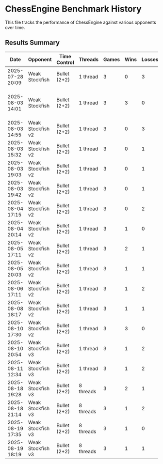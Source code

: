 # ChessEngine Benchmark History

This file tracks the performance of ChessEngine against various opponents over time.

## Results Summary

| Date | Opponent | Time Control | Threads | Games | Wins | Losses | Draws | Score | Notes |
|------|----------|--------------|---------|-------|------|--------|-------|-------|-------|
| 2025-07-28 20:09 | Weak Stockfish | Bullet (2+2) | 1 thread | 3 | 0 | 3 | 0 | 0% | 0.0.0 |
| 2025-08-03 14:01 | Weak Stockfish | Bullet (2+2) | 1 thread | 3 | 3 | 0 | 0 | 100% | Negamax Search + Basic Move tables + MVV-LVV |
| 2025-08-03 14:55 | Weak Stockfish v2 | Bullet (2+2) | 1 thread | 3 | 0 | 3 | 0 | 0% | - |
| 2025-08-03 15:32 | Weak Stockfish v2 | Bullet (2+2) | 1 thread | 3 | 0 | 1 | 2 | 33% | Added Killer Moves |
| 2025-08-03 19:03 | Weak Stockfish v2 | Bullet (2+2) | 1 thread | 3 | 0 | 1 | 2 | 33% | Fix timing issue with move inc |
| 2025-08-03 19:42 | Weak Stockfish v2 | Bullet (2+2) | 1 thread | 3 | 0 | 1 | 2 | 33% | Pawn eval upgrades |
| 2025-08-04 17:15 | Weak Stockfish v2 | Bullet (2+2) | 1 thread | 3 | 0 | 2 | 1 | 16% | Bishop & Knight eval |
| 2025-08-04 20:14 | Weak Stockfish v2 | Bullet (2+2) | 1 thread | 3 | 1 | 0 | 2 | 66% | Queen eval updates |
| 2025-08-05 17:11 | Weak Stockfish v2 | Bullet (2+2) | 1 thread | 3 | 2 | 1 | 0 | 66% | TT added |
| 2025-08-05 20:03 | Weak Stockfish v2 | Bullet (2+2) | 1 thread | 3 | 1 | 1 | 1 | 50% | Mate score correction |
| 2025-08-06 17:11 | Weak Stockfish v2 | Bullet (2+2) | 1 thread | 3 | 1 | 2 | 0 | 33% | Aspiration Search |
| 2025-08-08 18:17 | Weak Stockfish v2 | Bullet (2+2) | 1 thread | 3 | 1 | 1 | 1 | 50% | Performance improvements |
| 2025-08-10 17:30 | Weak Stockfish v2 | Bullet (2+2) | 1 thread | 3 | 3 | 0 | 0 | 100% | Null Move fix |
| 2025-08-10 20:54 | Weak Stockfish v3 | Bullet (2+2) | 1 thread | 3 | 1 | 2 | 0 | 33% | - |
| 2025-08-11 12:34 | Weak Stockfish v3 | Bullet (2+2) | 1 thread | 3 | 1 | 2 | 0 | 33% | - |
| 2025-08-18 19:28 | Weak Stockfish v3 | Bullet (2+2) | 8 threads | 3 | 2 | 1 | 0 | 66% | - |
| 2025-08-18 21:14 | Weak Stockfish v3 | Bullet (2+2) | 8 threads | 3 | 1 | 2 | 0 | 33% | - |
| 2025-08-19 17:35 | Weak Stockfish v3 | Bullet (2+2) | 8 threads | 3 | 1 | 0 | 2 | 66% | - |
| 2025-08-19 18:19 | Weak Stockfish v3 | Bullet (2+2) | 8 threads | 3 | 1 | 1 | 1 | 50% | - |

